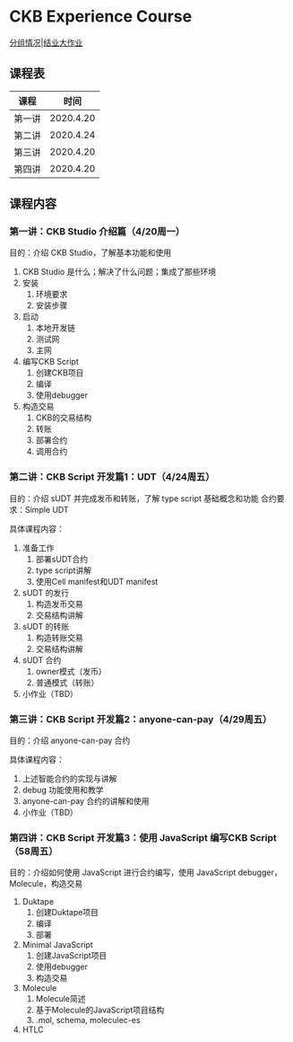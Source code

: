 # CKB Experience Course

[分组情况](groups.md)|[结业大作业](last_homework.md)

## 课程表

|课程|时间|
|---|---|
|第一讲|2020.4.20|
|第二讲|2020.4.24|
|第三讲|2020.4.20|
|第四讲|2020.4.20|

## 课程内容

### 第一讲：CKB Studio 介绍篇（4/20周一）

目的：介绍 CKB Studio，了解基本功能和使用

1. CKB Studio 是什么；解决了什么问题；集成了那些环境
2. 安装
    1. 环境要求
    2. 安装步骤
3. 启动
    1. 本地开发链
    2. 测试网
    3. 主网
4. 编写CKB Script
    1. 创建CKB项目
    2. 编译
    3. 使用debugger
5. 构造交易
    1. CKB的交易结构
    2. 转账
    3. 部署合约
    4. 调用合约

 
### 第二讲：CKB Script 开发篇1：UDT（4/24周五）

目的：介绍 sUDT 并完成发币和转账，了解 type script 基础概念和功能
合约要求：Simple UDT 

具体课程内容：

1. 准备工作
    1. 部署sUDT合约
    2. type script讲解
    3. 使用Cell manifest和UDT manifest
2. sUDT 的发行
    1. 构造发币交易
    2. 交易结构讲解
3. sUDT 的转账
    1. 构造转账交易
    2. 交易结构讲解
4. sUDT 合约
    1. owner模式（发币）
    2. 普通模式（转账）
5. 小作业（TBD）


### 第三讲：CKB Script 开发篇2：anyone-can-pay（4/29周五）

目的：介绍 anyone-can-pay 合约
 
具体课程内容：

1. 上述智能合约的实现与讲解
2. debug 功能使用和教学
3. anyone-can-pay 合约的讲解和使用
4. 小作业（TBD）


### 第四讲：CKB Script 开发篇3：使用 JavaScript 编写CKB Script（58周五）

目的：介绍如何使用 JavaScript 进行合约编写，使用 JavaScript debugger，Molecule，构造交易
 
1. Duktape
    1. 创建Duktape项目
    2. 编译
    3. 部署
2. Minimal JavaScript
    1. 创建JavaScript项目
    2. 使用debugger
    3. 构造交易
3. Molecule
    1. Molecule简述
    2. 基于Molecule的JavaScript项目结构
    3. .mol, schema, moleculec-es
4. HTLC

